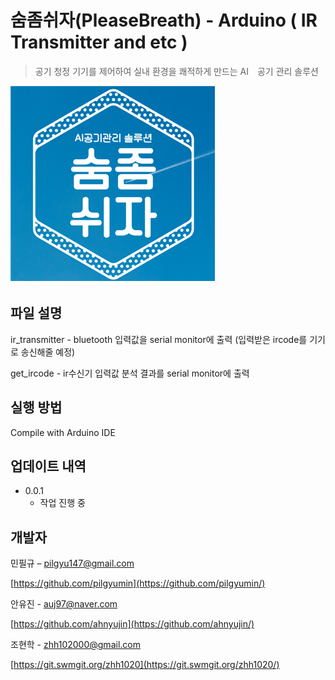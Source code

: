 # 숨좀쉬자(PleaseBreath) - Arduino ( IR Transmitter and etc )
> 공기 청정 기기를 제어하여 실내 환경을 쾌적하게 만드는 AI　공기 관리 솔루션

![pb](./image/pb.png)

## 파일 설명 

ir_transmitter - bluetooth 입력값을 serial monitor에 출력 (입력받은 ircode를 기기로 송신해줄 예정)

get_ircode - ir수신기 입력값 분석 결과를 serial monitor에 출력

## 실행 방법

Compile with Arduino IDE

## 업데이트 내역

* 0.0.1
    * 작업 진행 중

## 개발자

민필규 – pilgyu147@gmail.com

[https://github.com/pilgyumin](https://github.com/pilgyumin/)

안유진 - auj97@naver.com

[https://github.com/ahnyujin](https://github.com/ahnyujin/)

조현학 - zhh102000@gmail.com

[https://git.swmgit.org/zhh1020](https://git.swmgit.org/zhh1020/)    